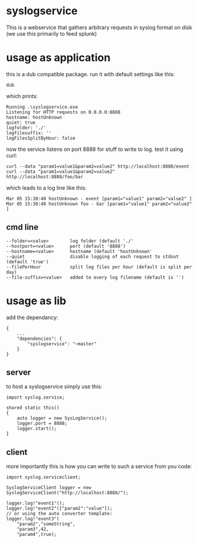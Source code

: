 syslogservice
=============

This is a webservice that gathers arbitrary requests in syslog format on disk (we use this primarily to feed splunk)

usage as application
=============

this is a dub compatible package.
run it with default settings like this:

```
dub
```

which prints:
```
Running .\syslogservice.exe
Listening for HTTP requests on 0.0.0.0:8888
hostname: hostUnknown
quiet: true
logfolder: './'
logfilesuffix: ''
logFilesSplitByHour: false
```

now the service listens on port 8888 for stuff to write to log.
test it using curl:
```
curl --data "param1=value1&param2=value2" http://localhost:8888/event
curl --data "param1=value1&param2=value2" http://localhost:8888/foo/bar
```

which leads to a log line like this:
```
Mar 05 15:30:40 hostUnknown - event [param1="value1" param2="value2" ]
Mar 05 15:30:40 hostUnknown foo - bar [param1="value1" param2="value2" ]
```

cmd line
-------------

```
--folder=<value> 		log folder (default './'
--hostport=<value>		port (default '8888')
--hostname=<value>		hostname (default 'hostUnknown'
--quiet          		disable logging of each request to stdout (default 'true')
--filePerHour    		split log files per hour (default is split per day)
--file-suffix=<value>	added to every log filename (default is '')
```

usage as lib
=============

add the dependancy:
```
{
	...
	"dependencies": {
		"syslogservice": "~master"
	}
}
```

server
-------------

to host a syslogservice simply use this:
```
import syslog.service;

shared static this()
{
	auto logger = new SysLogService();
	logger.port = 8888;
	logger.start();
}
```

client
-------------

more importantly this is how you can write to such a service from you code:
```
import syslog.serviceclient;

SyslogServiceClient logger = new SyslogServiceClient("http://localhost:8888/");

logger.log!"event1"();
logger.log!"event2"(["param2":"value"]);
// or using the auto converter template:
logger.log!"event3"(
	"param2","someString",
	"param3",42,
	"param4",true);
```